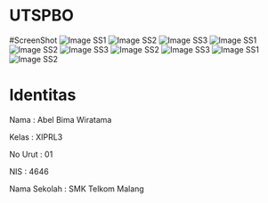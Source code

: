 # UTSPBO

#ScreenShot
![Image SS1](https://github.com/Abelbimaw/UTSPBO/blob/master/1.PNG)
![Image SS2](https://github.com/Abelbimaw/UTSPBO/blob/master/2.PNG)
![Image SS3](https://github.com/Abelbimaw/UTSPBO/blob/master/3.PNG)
![Image SS1](https://github.com/Abelbimaw/UTSPBO/blob/master/4.PNG)
![Image SS2](https://github.com/Abelbimaw/UTSPBO/blob/master/5.PNG)
![Image SS3](https://github.com/Abelbimaw/UTSPBO/blob/master/6.PNG)
![Image SS2](https://github.com/Abelbimaw/UTSPBO/blob/master/7.PNG)
![Image SS3](https://github.com/Abelbimaw/UTSPBO/blob/master/8.PNG)
![Image SS1](https://github.com/Abelbimaw/UTSPBO/blob/master/9.PNG)
![Image SS2](https://github.com/Abelbimaw/UTSPBO/blob/master/10.PNG)

# Identitas
Nama          : Abel Bima Wiratama

Kelas         : XIPRL3

No Urut       : 01

NIS           : 4646

Nama Sekolah  : SMK Telkom Malang
